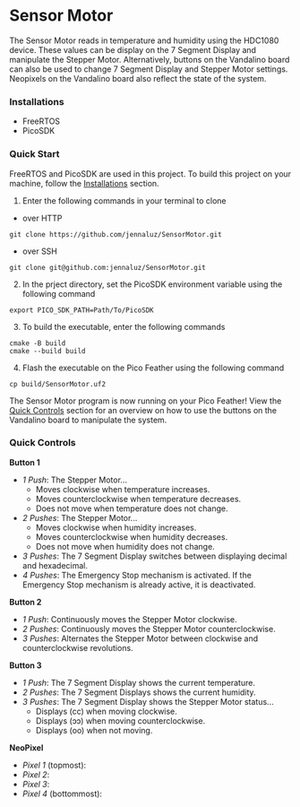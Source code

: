 # Sensor Motor
The Sensor Motor reads in temperature and humidity using the HDC1080 device. These values can be display on the 7 Segment Display and manipulate the Stepper Motor. Alternatively, buttons on the Vandalino board can also be used to change 7 Segment Display and Stepper Motor settings. Neopixels on the Vandalino board also reflect the state of the system.

### Installations
- FreeRTOS
- PicoSDK

### Quick Start
FreeRTOS and PicoSDK are used in this project. To build this project on your machine, follow the [Installations](#installations) section.

1. Enter the following commands in your terminal to clone
- over HTTP
```
git clone https://github.com/jennaluz/SensorMotor.git
```

- over SSH
```
git clone git@github.com:jennaluz/SensorMotor.git
```

2. In the prject directory, set the PicoSDK environment variable using the following command
```
export PICO_SDK_PATH=Path/To/PicoSDK
```

3. To build the executable, enter the following commands
```
cmake -B build
cmake --build build
```

4. Flash the executable on the Pico Feather using the following command
```
cp build/SensorMotor.uf2
```

The Sensor Motor program is now running on your Pico Feather! View the [Quick Controls](#quick-controls) section for an overview on how to use the buttons on the Vandalino board to manipulate the system.

### Quick Controls
__Button 1__
- _1 Push_: The Stepper Motor...
  - Moves clockwise when temperature increases.
  - Moves counterclockwise when temperature decreases.
  - Does not move when temperature does not change.
- _2 Pushes_: The Stepper Motor...
  - Moves clockwise when humidity increases.
  - Moves counterclockwise when humidity decreases.
  - Does not move when humidity does not change.
- _3 Pushes_: The 7 Segment Display switches between displaying decimal and hexadecimal.
- _4 Pushes_: The Emergency Stop mechanism is activated. If the Emergency Stop mechanism is already active, it is deactivated.

__Button 2__
- _1 Push_: Continuously moves the Stepper Motor clockwise.
- _2 Pushes_: Continuously moves the Stepper Motor counterclockwise.
- _3 Pushes_: Alternates the Stepper Motor between clockwise and counterclockwise revolutions.

__Button 3__
- _1 Push_: The 7 Segment Display shows the current temperature.
- _2 Pushes_: The 7 Segment Displays shows the current humidity.
- _3 Pushes_: The 7 Segment Display shows the Stepper Motor status...
  - Displays (cc) when moving clockwise.
  - Displays (ↄↄ) when moving counterclockwise.
  - Displays (oo) when not moving.

__NeoPixel__
- _Pixel 1_ (topmost):
- _Pixel 2_:
- _Pixel 3_:
- _Pixel 4_ (bottommost):
